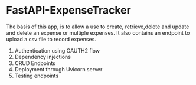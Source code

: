 # FastAPI-ExpenseTracker

The basis of this app, is to allow a use to create, retrieve,delete and update and delete an expense or multiple expenses. It also contains an endpoint to upload a csv file to record expenses.

1. Authentication using OAUTH2 flow 
2. Dependency injections
3. CRUD Endpoints 
4. Deployment through Uvicorn server
5. Testing endpoints
